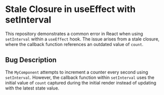 # Stale Closure in useEffect with setInterval
This repository demonstrates a common error in React when using `setInterval` within a `useEffect` hook. The issue arises from a stale closure, where the callback function references an outdated value of `count`.

## Bug Description
The `MyComponent` attempts to increment a counter every second using `setInterval`. However, the callback function within `setInterval` uses the initial value of `count` captured during the initial render instead of updating with the latest state value.